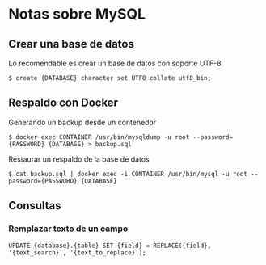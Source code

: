 # Notas sobre MySQL

## Crear una base de datos

Lo recomendable es crear un base de datos con soporte UTF-8

`$ create {DATABASE} character set UTF8 collate utf8_bin;`

## Respaldo con Docker

Generando un backup desde un contenedor

`$ docker exec CONTAINER /usr/bin/mysqldump -u root --password={PASSWORD} {DATABASE} > backup.sql`

Restaurar un respaldo de la base de datos

`$ cat backup.sql | docker exec -i CONTAINER /usr/bin/mysql -u root --password={PASSWORD} {DATABASE}`

## Consultas

### Remplazar texto de un campo

```mysql
UPDATE {database}.{table} SET {field} = REPLACE({field}, '{text_search}', '{text_to_replace}');
```
